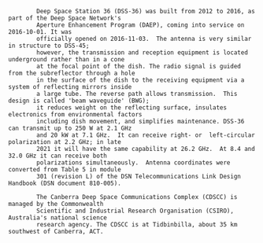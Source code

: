 
            Deep Space Station 36 (DSS-36) was built from 2012 to 2016, as part of the Deep Space Network's 
            Aperture Enhancement Program (DAEP), coming into service on 2016-10-01. It was 
            officially opened on 2016-11-03.  The antenna is very similar in structure to DSS-45; 
            however, the transmission and reception equipment is located underground rather than in a cone 
            at the focal point of the dish. The radio signal is guided from the subreflector through a hole
            in the surface of the dish to the receiving equipment via a system of reflecting mirrors inside
            a large tube. The reverse path allows transmission.  This design is called 'beam waveguide' (BWG);
            it reduces weight on the reflecting surface, insulates electronics from environmental factors 
            including dish movement, and simplifies maintenance. DSS-36 can transmit up to 250 W at 2.1 GHz
            and 20 kW at 7.1 GHz.  It can receive right- or  left-circular polarization at 2.2 GHz; in late
            2021 it will have the same capability at 26.2 GHz.  At 8.4 and 32.0 GHz it can receive both 
            polarizations simultaneously.  Antenna coordinates were converted from Table 5 in module
            301 (revision L) of the DSN Telecommunications Link Design Handbook (DSN document 810-005). 
            
            The Canberra Deep Space Communications Complex (CDSCC) is managed by the Commonwealth 
            Scientific and Industrial Research Organisation (CSIRO), Australia's national science 
            research agency. The CDSCC is at Tidbinbilla, about 35 km southwest of Canberra, ACT.
        